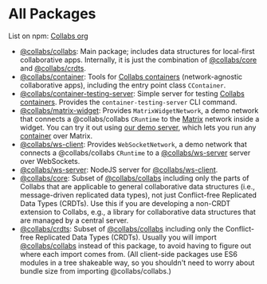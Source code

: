 # All Packages

List on npm: [Collabs org](https://www.npmjs.com/org/collabs)

- [@collabs/collabs](https://www.npmjs.com/package/@collabs/collabs): Main package; includes data structures for local-first collaborative apps. Internally, it is just the combination of [@collabs/core](https://www.npmjs.com/package/@collabs/core) and [@collabs/crdts](https://www.npmjs.com/package/@collabs/crdts).
- [@collabs/container](https://www.npmjs.com/package/@collabs/container): Tools for [Collabs containers](./guide/containers.html) (network-agnostic collaborative apps), including the entry point class `CContainer`.
- [@collabs/container-testing-server](https://www.npmjs.com/package/@collabs/container-testing-server): Simple server for testing [Collabs containers](./guide/containers.html). Provides the `container-testing-server` CLI command.
- [@collabs/matrix-widget](https://www.npmjs.com/package/@collabs/matrix-widget): Provides `MatrixWidgetNetwork`, a demo network that connects a @collabs/collabs `CRuntime` to the [Matrix](https://matrix.org/) network inside a widget. You can try it out using [our demo server](https://collabs-demos.herokuapp.com/#matrix), which lets you run any [container](./guide/containers.html) over Matrix.
- [@collabs/ws-client](https://www.npmjs.com/package/@collabs/ws-client): Provides `WebSocketNetwork`, a demo network that connects a @collabs/collabs `CRuntime` to a [@collabs/ws-server](https://www.npmjs.com/package/@collabs/ws-server) server over WebSockets.
- [@collabs/ws-server](https://www.npmjs.com/package/@collabs/ws-server): NodeJS server for [@collabs/ws-client](https://www.npmjs.com/package/@collabs/ws-client).
- [@collabs/core](https://www.npmjs.com/package/@collabs/core): Subset of [@collabs/collabs](https://www.npmjs.com/package/@collabs/collabs) including only the parts of Collabs that are applicable to general collaborative data structures (i.e., message-driven replicated data types), not just Conflict-free Replicated Data Types (CRDTs). Use this if you are developing a non-CRDT extension to Collabs, e.g., a library for collaborative data structures that are managed by a central server.
- [@collabs/crdts](https://www.npmjs.com/package/@collabs/crdts): Subset of [@collabs/collabs](https://www.npmjs.com/package/@collabs/collabs) including only the Conflict-free Replicated Data Types (CRDTs). Usually you will import [@collabs/collabs](https://www.npmjs.com/package/@collabs/collabs) instead of this package, to avoid having to figure out where each import comes from. (All client-side packages use ES6 modules in a tree shakeable way, so you shouldn't need to worry about bundle size from importing @collabs/collabs.)
